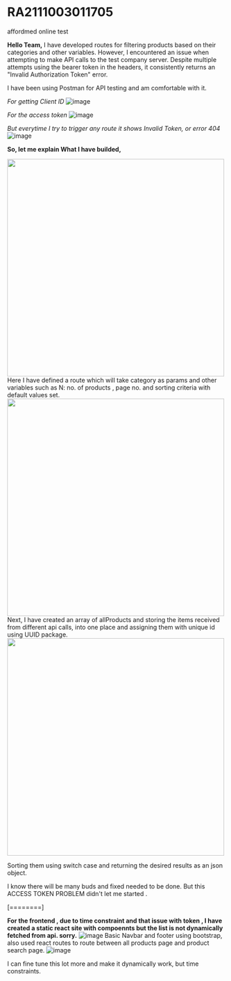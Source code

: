 # RA2111003011705
affordmed online test

**Hello Team,**
I have developed routes for filtering products based on their categories and other variables. However, I encountered an issue when attempting to make API calls to the test company server. Despite multiple attempts using the bearer token in the headers, it consistently returns an "Invalid Authorization Token" error.

I have been using Postman for API testing and am comfortable with it.

*For getting Client ID*
![image](https://github.com/stadia03/RA2111003011705/assets/93596846/4790ed6c-11bd-48c0-a634-b06c88018cc7)

*For the access token*
![image](https://github.com/stadia03/RA2111003011705/assets/93596846/2300254a-545d-4a75-bcdc-aff327c68648)

*But everytime I try to trigger any route it shows Invalid Token, or error 404*
![image](https://github.com/stadia03/RA2111003011705/assets/93596846/ef40a7a0-0a45-416f-9af3-5247ed544d68)

**So, let me explain What I have builded,**

<img src="https://github.com/stadia03/RA2111003011705/assets/93596846/4933a7cf-bab6-467f-939f-e8a8ef2c3f36" width="500">
Here I have defined a route which will take category as params and other variables such as N: no. of products , page no. and sorting criteria  with default values set.

<img src="https://github.com/stadia03/RA2111003011705/assets/93596846/8827e0e8-9522-4441-b658-5b7ac57563a7" width="500">
Next, I have created an array of allProducts and storing the items received from different api calls, into one place and assigning them with unique id using UUID package.

<img src="https://github.com/stadia03/RA2111003011705/assets/93596846/b01e6231-f8d0-4f7d-8699-adf60d4d5b15" width="500">

Sorting them using switch case and returning the desired results as an json object.

I know there will be many buds and fixed needed to be done. But this ACCESS TOKEN PROBLEM didn't let me started . 



[========]


**For the frontend , due to time constraint and that issue with token , I have created a static react site with compoennts but the list is not dynamically fetched from api. sorry.**
![image](https://github.com/stadia03/RA2111003011705/assets/93596846/fd68fde3-c39f-439b-a1e1-cbda4d5f2e70)
Basic Navbar and footer using bootstrap, also used react routes to route between all products page and product search page. 
![image](https://github.com/stadia03/RA2111003011705/assets/93596846/eb37b3ff-7751-48c9-8b91-a83870dc19c8)

 I can fine tune this lot more and make it dynamically work, but time constraints. 
